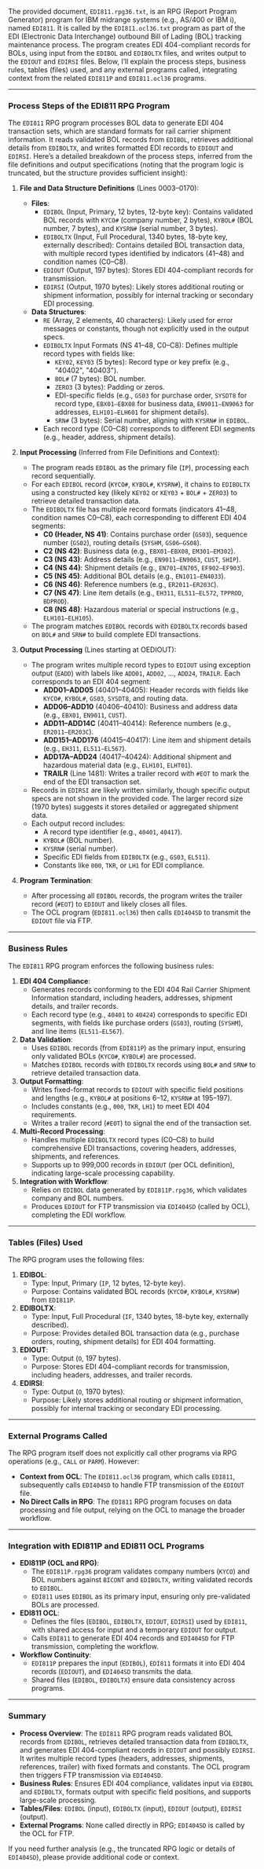 The provided document, `EDI811.rpg36.txt`, is an RPG (Report Program Generator) program for IBM midrange systems (e.g., AS/400 or IBM i), named `EDI811`. It is called by the `EDI811.ocl36.txt` program as part of the EDI (Electronic Data Interchange) outbound Bill of Lading (BOL) tracking maintenance process. The program creates EDI 404-compliant records for BOLs, using input from the `EDIBOL` and `EDIBOLTX` files, and writes output to the `EDIOUT` and `EDIRSI` files. Below, I’ll explain the process steps, business rules, tables (files) used, and any external programs called, integrating context from the related `EDI811P` and `EDI811.ocl36` programs.

---

### Process Steps of the EDI811 RPG Program

The `EDI811` RPG program processes BOL data to generate EDI 404 transaction sets, which are standard formats for rail carrier shipment information. It reads validated BOL records from `EDIBOL`, retrieves additional details from `EDIBOLTX`, and writes formatted EDI records to `EDIOUT` and `EDIRSI`. Here’s a detailed breakdown of the process steps, inferred from the file definitions and output specifications (noting that the program logic is truncated, but the structure provides sufficient insight):

1. **File and Data Structure Definitions** (Lines 0003–0170):
   - **Files**:
     - `EDIBOL` (Input, Primary, 12 bytes, 12-byte key): Contains validated BOL records with `KYCO#` (company number, 2 bytes), `KYBOL#` (BOL number, 7 bytes), and `KYSRN#` (serial number, 3 bytes).
     - `EDIBOLTX` (Input, Full Procedural, 1340 bytes, 18-byte key, externally described): Contains detailed BOL transaction data, with multiple record types identified by indicators (41–48) and condition names (C0–C8).
     - `EDIOUT` (Output, 197 bytes): Stores EDI 404-compliant records for transmission.
     - `EDIRSI` (Output, 1970 bytes): Likely stores additional routing or shipment information, possibly for internal tracking or secondary EDI processing.
   - **Data Structures**:
     - `RE` (Array, 2 elements, 40 characters): Likely used for error messages or constants, though not explicitly used in the output specs.
     - `EDIBOLTX` Input Formats (NS 41–48, C0–C8): Defines multiple record types with fields like:
       - `KEY02`, `KEY03` (5 bytes): Record type or key prefix (e.g., "40402", "40403").
       - `BOL#` (7 bytes): BOL number.
       - `ZERO3` (3 bytes): Padding or zeros.
       - EDI-specific fields (e.g., `GS03` for purchase order, `SYSDT8` for record type, `EBX01–EBX08` for business data, `EN9011–EN9063` for addresses, `ELH101–ELH601` for shipment details).
       - `SRN#` (3 bytes): Serial number, aligning with `KYSRN#` in `EDIBOL`.
     - Each record type (C0–C8) corresponds to different EDI segments (e.g., header, address, shipment details).

2. **Input Processing** (Inferred from File Definitions and Context):
   - The program reads `EDIBOL` as the primary file (`IP`), processing each record sequentially.
   - For each `EDIBOL` record (`KYCO#`, `KYBOL#`, `KYSRN#`), it chains to `EDIBOLTX` using a constructed key (likely `KEY02` or `KEY03` + `BOL#` + `ZERO3`) to retrieve detailed transaction data.
   - The `EDIBOLTX` file has multiple record formats (indicators 41–48, condition names C0–C8), each corresponding to different EDI 404 segments:
     - **C0 (Header, NS 41)**: Contains purchase order (`GS03`), sequence number (`GS02`), routing details (`SYSHM`, `GS06–GS08`).
     - **C2 (NS 42)**: Business data (e.g., `EBX01–EBX08`, `EM301–EM302`).
     - **C3 (NS 43)**: Address details (e.g., `EN9011–EN9063`, `CUST`, `SHIP`).
     - **C4 (NS 44)**: Shipment details (e.g., `EN701–EN705`, `EF902–EF903`).
     - **C5 (NS 45)**: Additional BOL details (e.g., `EN1011–EN4033`).
     - **C6 (NS 46)**: Reference numbers (e.g., `ER2011–ER203C`).
     - **C7 (NS 47)**: Line item details (e.g., `EH311`, `EL511–EL572`, `TPPROD`, `BDPROD`).
     - **C8 (NS 48)**: Hazardous material or special instructions (e.g., `ELH101–ELH105`).
   - The program matches `EDIBOL` records with `EDIBOLTX` records based on `BOL#` and `SRN#` to build complete EDI transactions.

3. **Output Processing** (Lines starting at OEDIOUT):
   - The program writes multiple record types to `EDIOUT` using exception output (`EADD`) with labels like `ADD01`, `ADD02`, ..., `ADD24`, `TRAILR`. Each corresponds to an EDI 404 segment:
     - **ADD01–ADD05** (40401–40405): Header records with fields like `KYCO#`, `KYBOL#`, `GS03`, `SYSDT8`, and routing data.
     - **ADD06–ADD10** (40406–40410): Business and address data (e.g., `EBX01`, `EN9011`, `CUST`).
     - **ADD11–ADD14C** (40411–40414): Reference numbers (e.g., `ER2011–ER203C`).
     - **ADD151–ADD176** (40415–40417): Line item and shipment details (e.g., `EH311`, `EL511–EL567`).
     - **ADD17A–ADD24** (40417–40424): Additional shipment and hazardous material data (e.g., `ELH101`, `ELHT01`).
     - **TRAILR** (Line 1481): Writes a trailer record with `#EOT` to mark the end of the EDI transaction set.
   - Records in `EDIRSI` are likely written similarly, though specific output specs are not shown in the provided code. The larger record size (1970 bytes) suggests it stores detailed or aggregated shipment data.
   - Each output record includes:
     - A record type identifier (e.g., `40401`, `40417`).
     - `KYBOL#` (BOL number).
     - `KYSRN#` (serial number).
     - Specific EDI fields from `EDIBOLTX` (e.g., `GS03`, `EL511`).
     - Constants like `000`, `TKR`, or `LH1` for EDI compliance.

4. **Program Termination**:
   - After processing all `EDIBOL` records, the program writes the trailer record (`#EOT`) to `EDIOUT` and likely closes all files.
   - The OCL program (`EDI811.ocl36`) then calls `EDI404SD` to transmit the `EDIOUT` file via FTP.

---

### Business Rules

The `EDI811` RPG program enforces the following business rules:
1. **EDI 404 Compliance**:
   - Generates records conforming to the EDI 404 Rail Carrier Shipment Information standard, including headers, addresses, shipment details, and trailer records.
   - Each record type (e.g., `40401` to `40424`) corresponds to specific EDI segments, with fields like purchase orders (`GS03`), routing (`SYSHM`), and line items (`EL511–EL567`).
2. **Data Validation**:
   - Uses `EDIBOL` records (from `EDI811P`) as the primary input, ensuring only validated BOLs (`KYCO#`, `KYBOL#`) are processed.
   - Matches `EDIBOL` records with `EDIBOLTX` records using `BOL#` and `SRN#` to retrieve detailed transaction data.
3. **Output Formatting**:
   - Writes fixed-format records to `EDIOUT` with specific field positions and lengths (e.g., `KYBOL#` at positions 6–12, `KYSRN#` at 195–197).
   - Includes constants (e.g., `000`, `TKR`, `LH1`) to meet EDI 404 requirements.
   - Writes a trailer record (`#EOT`) to signal the end of the transaction set.
4. **Multi-Record Processing**:
   - Handles multiple `EDIBOLTX` record types (C0–C8) to build comprehensive EDI transactions, covering headers, addresses, shipments, and references.
   - Supports up to 999,000 records in `EDIOUT` (per OCL definition), indicating large-scale processing capability.
5. **Integration with Workflow**:
   - Relies on `EDIBOL` data generated by `EDI811P.rpg36`, which validates company and BOL numbers.
   - Produces `EDIOUT` for FTP transmission via `EDI404SD` (called by OCL), completing the EDI workflow.

---

### Tables (Files) Used

The RPG program uses the following files:
1. **EDIBOL**:
   - Type: Input, Primary (`IP`, 12 bytes, 12-byte key).
   - Purpose: Contains validated BOL records (`KYCO#`, `KYBOL#`, `KYSRN#`) from `EDI811P`.
2. **EDIBOLTX**:
   - Type: Input, Full Procedural (`IF`, 1340 bytes, 18-byte key, externally described).
   - Purpose: Provides detailed BOL transaction data (e.g., purchase orders, routing, shipment details) for EDI 404 formatting.
3. **EDIOUT**:
   - Type: Output (`O`, 197 bytes).
   - Purpose: Stores EDI 404-compliant records for transmission, including headers, addresses, and trailer records.
4. **EDIRSI**:
   - Type: Output (`O`, 1970 bytes).
   - Purpose: Likely stores additional routing or shipment information, possibly for internal tracking or secondary EDI processing.

---

### External Programs Called

The RPG program itself does not explicitly call other programs via RPG operations (e.g., `CALL` or `PARM`). However:
- **Context from OCL**: The `EDI811.ocl36` program, which calls `EDI811`, subsequently calls `EDI404SD` to handle FTP transmission of the `EDIOUT` file.
- **No Direct Calls in RPG**: The `EDI811` RPG program focuses on data processing and file output, relying on the OCL to manage the broader workflow.

---

### Integration with EDI811P and EDI811 OCL Programs

- **EDI811P (OCL and RPG)**:
  - The `EDI811P.rpg36` program validates company numbers (`KYCO`) and BOL numbers against `BICONT` and `EDIBOLTX`, writing validated records to `EDIBOL`.
  - `EDI811` uses `EDIBOL` as its primary input, ensuring only pre-validated BOLs are processed.
- **EDI811 OCL**:
  - Defines the files (`EDIBOL`, `EDIBOLTX`, `EDIOUT`, `EDIRSI`) used by `EDI811`, with shared access for input and a temporary `EDIOUT` for output.
  - Calls `EDI811` to generate EDI 404 records and `EDI404SD` for FTP transmission, completing the workflow.
- **Workflow Continuity**:
  - `EDI811P` prepares the input (`EDIBOL`), `EDI811` formats it into EDI 404 records (`EDIOUT`), and `EDI404SD` transmits the data.
  - Shared files (`EDIBOL`, `EDIBOLTX`) ensure data consistency across programs.

---

### Summary

- **Process Overview**: The `EDI811` RPG program reads validated BOL records from `EDIBOL`, retrieves detailed transaction data from `EDIBOLTX`, and generates EDI 404-compliant records in `EDIOUT` and possibly `EDIRSI`. It writes multiple record types (headers, addresses, shipments, references, trailer) with fixed formats and constants. The OCL program then triggers FTP transmission via `EDI404SD`.
- **Business Rules**: Ensures EDI 404 compliance, validates input via `EDIBOL` and `EDIBOLTX`, formats output with specific field positions, and supports large-scale processing.
- **Tables/Files**: `EDIBOL` (input), `EDIBOLTX` (input), `EDIOUT` (output), `EDIRSI` (output).
- **External Programs**: None called directly in RPG; `EDI404SD` is called by the OCL for FTP.

If you need further analysis (e.g., the truncated RPG logic or details of `EDI404SD`), please provide additional code or context.